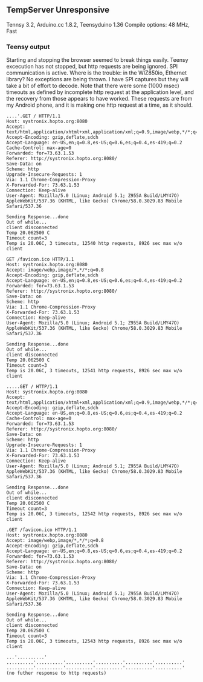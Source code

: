 ## TempServer Unresponsive

Tennsy 3.2, Arduino.cc 1.8.2, Teensyduino 1.36
Compile options: 48 MHz, Fast

### Teensy output
Starting and stopping the browser seemed to break things easily.
Teensy excecution has not stopped, but http requests are being ignored.
SPI communication is active.
Where is the trouble: in the WIZ850io, Ethernet library?
No exceptions are being thrown.
I have SPI captures but they will take a bit of effort to decode.
Note that there were some (1000 msec) timeouts as defined by incomplete http request at the application level, and the recovery from those appears to have worked.
These requests are from my Android phone, and it is making one http request at a time, as it should.
```
....'.GET / HTTP/1.1
Host: systronix.hopto.org:8080
Accept: text/html,application/xhtml+xml,application/xml;q=0.9,image/webp,*/*;q=0.8
Accept-Encoding: gzip,deflate,sdch
Accept-Language: en-US,en;q=0.8,es-US;q=0.6,es;q=0.4,es-419;q=0.2
Cache-Control: max-age=0
Forwarded: for=73.63.1.53
Referer: http://systronix.hopto.org:8080/
Save-Data: on
Scheme: http
Upgrade-Insecure-Requests: 1
Via: 1.1 Chrome-Compression-Proxy
X-Forwarded-For: 73.63.1.53
Connection: Keep-alive
User-Agent: Mozilla/5.0 (Linux; Android 5.1; Z955A Build/LMY47O) AppleWebKit/537.36 (KHTML, like Gecko) Chrome/58.0.3029.83 Mobile Safari/537.36

Sending Response...done
Out of while...
client disconnected
Temp 20.062500 C
Timeout count=3
Temp is 20.06C, 3 timeouts, 12540 http requests, 8926 sec max w/o client

GET /favicon.ico HTTP/1.1
Host: systronix.hopto.org:8080
Accept: image/webp,image/*,*/*;q=0.8
Accept-Encoding: gzip,deflate,sdch
Accept-Language: en-US,en;q=0.8,es-US;q=0.6,es;q=0.4,es-419;q=0.2
Forwarded: for=73.63.1.53
Referer: http://systronix.hopto.org:8080/
Save-Data: on
Scheme: http
Via: 1.1 Chrome-Compression-Proxy
X-Forwarded-For: 73.63.1.53
Connection: Keep-alive
User-Agent: Mozilla/5.0 (Linux; Android 5.1; Z955A Build/LMY47O) AppleWebKit/537.36 (KHTML, like Gecko) Chrome/58.0.3029.83 Mobile Safari/537.36

Sending Response...done
Out of while...
client disconnected
Temp 20.062500 C
Timeout count=3
Temp is 20.06C, 3 timeouts, 12541 http requests, 8926 sec max w/o client

.....GET / HTTP/1.1
Host: systronix.hopto.org:8080
Accept: text/html,application/xhtml+xml,application/xml;q=0.9,image/webp,*/*;q=0.8
Accept-Encoding: gzip,deflate,sdch
Accept-Language: en-US,en;q=0.8,es-US;q=0.6,es;q=0.4,es-419;q=0.2
Cache-Control: max-age=0
Forwarded: for=73.63.1.53
Referer: http://systronix.hopto.org:8080/
Save-Data: on
Scheme: http
Upgrade-Insecure-Requests: 1
Via: 1.1 Chrome-Compression-Proxy
X-Forwarded-For: 73.63.1.53
Connection: Keep-alive
User-Agent: Mozilla/5.0 (Linux; Android 5.1; Z955A Build/LMY47O) AppleWebKit/537.36 (KHTML, like Gecko) Chrome/58.0.3029.83 Mobile Safari/537.36

Sending Response...done
Out of while...
client disconnected
Temp 20.062500 C
Timeout count=3
Temp is 20.06C, 3 timeouts, 12542 http requests, 8926 sec max w/o client

.GET /favicon.ico HTTP/1.1
Host: systronix.hopto.org:8080
Accept: image/webp,image/*,*/*;q=0.8
Accept-Encoding: gzip,deflate,sdch
Accept-Language: en-US,en;q=0.8,es-US;q=0.6,es;q=0.4,es-419;q=0.2
Forwarded: for=73.63.1.53
Referer: http://systronix.hopto.org:8080/
Save-Data: on
Scheme: http
Via: 1.1 Chrome-Compression-Proxy
X-Forwarded-For: 73.63.1.53
Connection: Keep-alive
User-Agent: Mozilla/5.0 (Linux; Android 5.1; Z955A Build/LMY47O) AppleWebKit/537.36 (KHTML, like Gecko) Chrome/58.0.3029.83 Mobile Safari/537.36

Sending Response...done
Out of while...
client disconnected
Temp 20.062500 C
Timeout count=3
Temp is 20.06C, 3 timeouts, 12543 http requests, 8926 sec max w/o client

...'..........'
..........'..........'..........'..........'..........'..........'
..........'..........'..........'..........'..........'..........'
(no futher response to http requests)